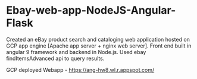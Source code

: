 # Ebay-web-app-NodeJS-Angular-Flask
Created an eBay product search and cataloging web application hosted on GCP app engine [Apache app server + nginx web server]. Front end built in angular 9 framework and backend in Node.js. Used ebay findItemsAdvanced api to query results.

GCP deployed Webapp - https://ang-hw8.wl.r.appspot.com/
